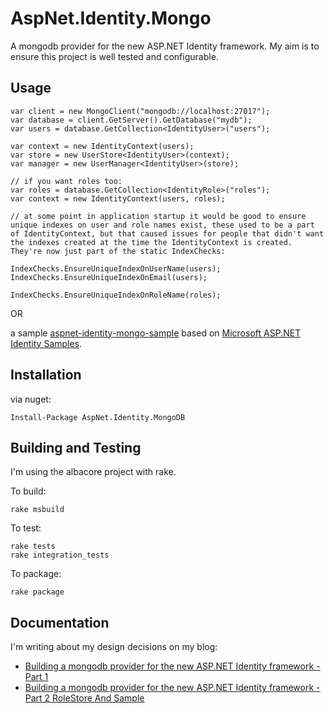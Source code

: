 AspNet.Identity.Mongo
=====================

A mongodb provider for the new ASP.NET Identity framework. My aim is to ensure this project is well tested and configurable.

## Usage

	var client = new MongoClient("mongodb://localhost:27017");
	var database = client.GetServer().GetDatabase("mydb");
	var users = database.GetCollection<IdentityUser>("users");

	var context = new IdentityContext(users);
	var store = new UserStore<IdentityUser>(context);
	var manager = new UserManager<IdentityUser>(store);

	// if you want roles too:
	var roles = database.GetCollection<IdentityRole>("roles");
	var context = new IdentityContext(users, roles);

	// at some point in application startup it would be good to ensure unique indexes on user and role names exist, these used to be a part of IdentityContext, but that caused issues for people that didn't want the indexes created at the time the IdentityContext is created. They're now just part of the static IndexChecks:

	IndexChecks.EnsureUniqueIndexOnUserName(users);
	IndexChecks.EnsureUniqueIndexOnEmail(users);

	IndexChecks.EnsureUniqueIndexOnRoleName(roles);

OR

a sample [aspnet-identity-mongo-sample](https://github.com/g0t4/aspnet-identity-mongo-sample) based on [Microsoft ASP.NET Identity Samples](http://www.nuget.org/packages/Microsoft.AspNet.Identity.Samples).

## Installation

via nuget:

	Install-Package AspNet.Identity.MongoDB

## Building and Testing

I'm using the albacore project with rake.

To build:

	rake msbuild
	
To test:

	rake tests
	rake integration_tests

To package:
	
	rake package

## Documentation

I'm writing about my design decisions on my blog:

- [Building a mongodb provider for the new ASP.NET Identity framework - Part 1](http://devblog.wesmcclure.com/posts/building-a-mongodb-provider-for-the-new-asp.net-identity-framework-part-1)
- [Building a mongodb provider for the new ASP.NET Identity framework - Part 2 RoleStore And Sample](http://devblog.wesmcclure.com/posts/building-a-mongodb-provider-for-the-new-asp.net-identity-framework-part-2-rolestore-and-sample)
